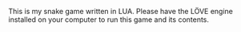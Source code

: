 This is my snake game written in LUA. Please have the LÖVE engine installed on your computer to run this game and its contents.
